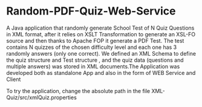 Random-PDF-Quiz-Web-Service
===========================

A Java application that randomly generate School Test of N Quiz Questions in XML format, after it relies on XSLT Transformation to generate an XSL-FO source and then thanks to Apache FOP it generate a PDF Test. The test contains N quizzes of the chosen difficulty level and each one has 3 randomly answers (only one correct). We defined an XML Schema to define the quiz structure and Test structure , and the quiz data (questions and multiple answers) was stored in XML documents.The Application was developed both as standalone App and also in the form of WEB Service and Client

To try the application, change the absolute path in the file XML-Quiz/src/xmlQuiz.properties  
